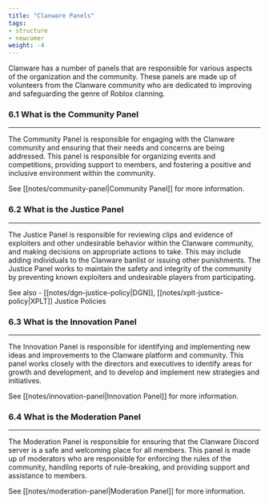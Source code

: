 ```yaml
---
title: "Clanware Panels"
tags:
- structure
- newcomer
weight: -4
---
```


Clanware has a number of panels that are responsible for various aspects of the organization and the community. These panels are made up of volunteers from the Clanware community who are dedicated to improving and safeguarding the genre of Roblox clanning.

### 6.1 What is the Community Panel
---
The Community Panel is responsible for engaging with the Clanware community and ensuring that their needs and concerns are being addressed. This panel is responsible for organizing events and competitions, providing support to members, and fostering a positive and inclusive environment within the community.

See [[notes/community-panel|Community Panel]] for more information.

### 6.2 What is the Justice Panel
---
The Justice Panel is responsible for reviewing clips and evidence of exploiters and other undesirable behavior within the Clanware community, and making decisions on appropriate actions to take. This may include adding individuals to the Clanware banlist or issuing other punishments. The Justice Panel works to maintain the safety and integrity of the community by preventing known exploiters and undesirable players from participating.

See also - [[notes/dgn-justice-policy|DGN]], [[notes/xplt-justice-policy|XPLT]] Justice Policies


### 6.3 What is the Innovation Panel
---
The Innovation Panel is responsible for identifying and implementing new ideas and improvements to the Clanware platform and community. This panel works closely with the directors and executives to identify areas for growth and development, and to develop and implement new strategies and initiatives.

See [[notes/innovation-panel|Innovation Panel]] for more information.

### 6.4 What is the Moderation Panel
---
The Moderation Panel is responsible for ensuring that the Clanware Discord server is a safe and welcoming place for all members. This panel is made up of moderators who are responsible for enforcing the rules of the community, handling reports of rule-breaking, and providing support and assistance to members.

See [[notes/moderation-panel|Moderation Panel]] for more information.
